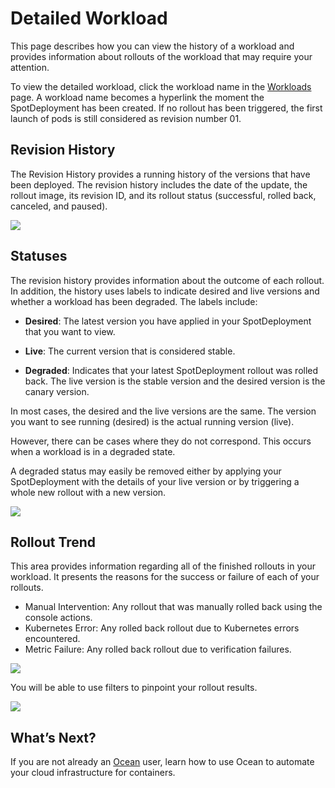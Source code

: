 # Detailed Workload

This page describes how you can view the history of a workload and provides information about rollouts of the workload that may require your attention.

To view the detailed workload, click the workload name in the [Workloads](ocean-cd/tutorials/view-workloads/) page. A workload name becomes a hyperlink the moment the SpotDeployment has been created. If no rollout has been triggered, the first launch of pods is still considered as revision number 01.

## Revision History

The Revision History provides a running history of the versions that have been deployed. The revision history includes the date of the update, the rollout image, its revision ID, and its rollout status (successful, rolled back, canceled, and paused).

<img src="/ocean-cd/_media/detailed-workload-1.png" />

## Statuses

The revision history provides information about the outcome of each rollout. In addition, the history uses labels to indicate desired and live versions and whether a workload has been degraded. The labels include:

- **Desired**: The latest version you have applied in your SpotDeployment that you want to view.

- **Live**: The current version that is considered stable.

- **Degraded**: Indicates that your latest SpotDeployment rollout was rolled back. The live version is the stable version and the desired version is the canary version.

In most cases, the desired and the live versions are the same. The version you want to see running (desired) is the actual running version (live).

However, there can be cases where they do not correspond. This occurs when a workload is in a degraded state.

A degraded status may easily be removed either by applying your SpotDeployment with the details of your live version or by triggering a whole new rollout with a new version.

<img src="/ocean-cd/_media/detailed-workload.png" />

## Rollout Trend

This area provides information regarding all of the finished rollouts in your workload. It presents the reasons for the success or failure of each of your rollouts.

- Manual Intervention: Any rollout that was manually rolled back using the console actions.
- Kubernetes Error: Any rolled back rollout due to Kubernetes errors encountered.
- Metric Failure: Any rolled back rollout due to verification failures.

<img src="/ocean-cd/_media/detailed-workload-2.png" />

You will be able to use filters to pinpoint your rollout results.

<img src="/ocean-cd/_media/detailed-workload-3.png" />

## What’s Next?

If you are not already an [Ocean](ocean/) user, learn how to use Ocean to automate your cloud infrastructure for containers.
